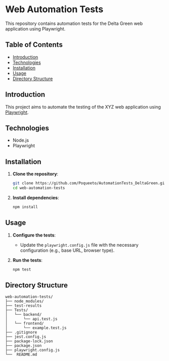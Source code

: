 # Web Automation Tests

This repository contains automation tests for the Delta Green web application using Playwright.

## Table of Contents

- [Introduction](#introduction)
- [Technologies](#technologies)
- [Installation](#installation)
- [Usage](#usage)
- [Directory Structure](#directory-structure)

## Introduction

This project aims to automate the testing of the XYZ web application using [Playwright](https://playwright.dev/).

## Technologies

- Node.js
- Playwright

## Installation

1. **Clone the repository**:

    ```sh
    git clone https://github.com/Poqueeto/AutomationTests_DeltaGreen.git
    cd web-automation-tests
    ```

2. **Install dependencies**:

    ```sh
    npm install
    ```

## Usage

1. **Configure the tests**:
   - Update the `playwright.config.js` file with the necessary configuration (e.g., base URL, browser type).

2. **Run the tests**:

    ```sh
    npm test
    ```

## Directory Structure

```plaintext
web-automation-tests/
├── node_modules/
├── test-results
├── Tests/
│   └── backend/
│       └── api.test.js
│   └── frontend/
│       └── example.test.js
├── .gitignore
├── jest.config.js
├── package-lock.json
├── package.json
├── playwright.config.js
└──  README.md